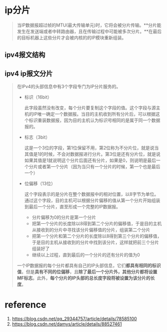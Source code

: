 # ip分片

>当IP数据报超过帧的MTU(最大传输单元)时，它将会被分片传输。**分片能发生在发送端或者中转路由器，且在传输过程中可能被多次分片。**在最后的目标机器上这些分片才会被内核的的IP模块重新组装。

## ipv4报文结构

## ipv4 ip报文分片

> 在IPv4的头部信息中有3个字段专门为IP分片服务的。
>
> - 标识（16bit）
>
>   此字段虽然没有改变，每个分片要复制这个字段的值。这个字段与源主机的IP唯一确定一个数据报。当目的主机收到所有分片后，可以根据这个标识重装数据报，因为目的主机认为标识号相同的是属于同一个数据报的。
>
> - 标志（3bit）
>
>   这是一个3位的字段，第1位保留不用，第2位称为不分片位，就是说当其值是1的时候，不会对数据报进行分片。第3位是还有分片位，就是说如果其值是1就说明这个分片后面还有分片，如果是0，则说明是最后一个分片或者第一个分片（因为当只有一个分片的时候，第一个也是最后一个）
>
> - 位偏移（13位）
>
>   这个字段表示的是分片在整个数据报中的相对位置，以8字节为单位。通过这个字段，目的主机可以根据分片偏移的值从第一个分片开始组装到最后一个分片，直至形成一个完整的IP数据报。
>
>   - 分片偏移为0的分片是第一个分片
>   - 把第一个分片的长度除以8得到第二个分片的偏移值，于是目的主机从接收到的分片中寻找该分片偏移值的分片，组装第二个分片
>   - 把第一个分片和第二个分片的长度除以8得到第三个分片的偏移值，于是目的主机从接收到的分片中找到该分片，这样就把前三个分片组装好了
>   - 继续以上过程，直到最后的一个分片的还有分片的值为0
>
> 一个IP数据报的每个分片都具有自己的IP头部信息，它们**都具有相同的标识值**，但是**具有不同的位偏移**，且**除了最后一个分片外，其他分片都将设置MF标志**。此外，**每个分片的IP头部的总长度字段将被设置为该分片的长度**。

# reference

1. https://blog.csdn.net/qq_29344757/article/details/78585100
2. https://blog.csdn.net/damys/article/details/88527461